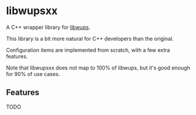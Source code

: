 # libwupsxx

A C++ wrapper library for [libwups](https://github.com/wiiu-env/WiiUPluginSystem).

This library is a bit more natural for C++ developers than the original.

Configuration items are implemented from scratch, with a few extra features.

Note that libwupsxx does not map to 100% of libwups, but it's good enough for 90% of use
cases.

## Features

TODO
